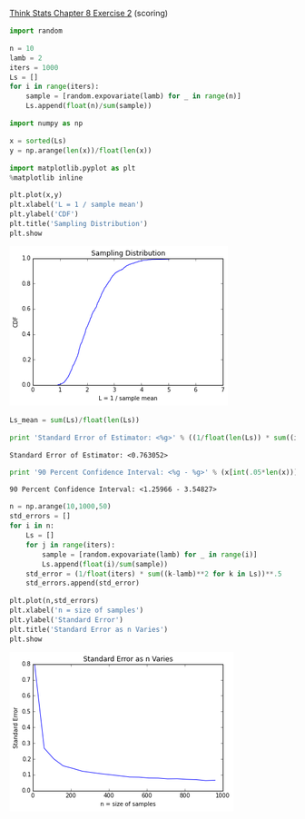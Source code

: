 [Think Stats Chapter 8 Exercise 2](http://greenteapress.com/thinkstats2/html/thinkstats2009.html#toc77) (scoring)

```python
import random
```

```python
n = 10
lamb = 2
iters = 1000
Ls = []
for i in range(iters):
    sample = [random.expovariate(lamb) for _ in range(n)]
    Ls.append(float(n)/sum(sample))
```

```python
import numpy as np
```

```python
x = sorted(Ls)
y = np.arange(len(x))/float(len(x))
```

```python
import matplotlib.pyplot as plt
%matplotlib inline
```

```python
plt.plot(x,y)
plt.xlabel('L = 1 / sample mean')
plt.ylabel('CDF')
plt.title('Sampling Distribution')
plt.show
```


![png](../img/8-2_files/8-2_5_1.png)



```python
Ls_mean = sum(Ls)/float(len(Ls))
```

```python
print 'Standard Error of Estimator: <%g>' % ((1/float(len(Ls)) * sum((i-lamb)**2 for i in Ls))**.5,)
```

    Standard Error of Estimator: <0.763052>


```python
print '90 Percent Confidence Interval: <%g - %g>' % (x[int(.05*len(x))],x[int(.95*len(x))])
```

    90 Percent Confidence Interval: <1.25966 - 3.54827>


```python
n = np.arange(10,1000,50)
std_errors = []
for i in n:
    Ls = []
    for j in range(iters):
        sample = [random.expovariate(lamb) for _ in range(i)]
        Ls.append(float(i)/sum(sample))
    std_error = (1/float(iters) * sum((k-lamb)**2 for k in Ls))**.5
    std_errors.append(std_error)
```

```python
plt.plot(n,std_errors)
plt.xlabel('n = size of samples')
plt.ylabel('Standard Error')
plt.title('Standard Error as n Varies')
plt.show
```


![png](../img/8-2_files/8-2_10_1.png)
